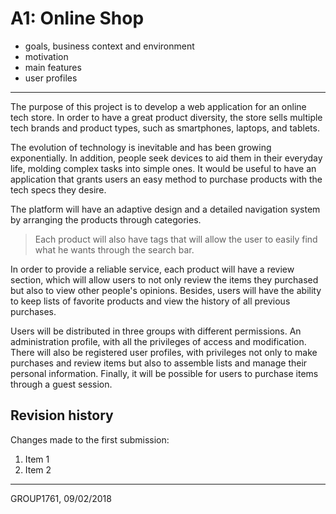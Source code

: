 # A1: Online Shop
 
* goals, business context and environment
* motivation
* main features
* user profiles
 
***
The purpose of this project is to develop a web application for an online tech store. In order to have a great product diversity, the store sells multiple tech brands and product types, such as smartphones, laptops, and tablets.

The evolution of technology is inevitable and has been growing exponentially. In addition, people seek devices to aid them in their everyday life, molding complex tasks into simple ones. It would be useful to have an application that grants users an easy method to purchase products with the tech specs they desire.

The platform will have an adaptive design and a detailed navigation system by arranging the products through categories.

>Each product will also have tags that will allow the user to easily find what he wants through the search bar.

In order to provide a reliable service, each product will have a review section, which will allow users to not only review the items they purchased but also to view other people's opinions. Besides, users will have the ability to keep lists of favorite products and view the history of all previous purchases.

Users will be distributed in three groups with different permissions. An administration profile, with all the privileges of access and modification. There will also be registered user profiles, with privileges not only to make purchases and review items but also to assemble lists and manage their personal information. Finally, it will be possible for users to purchase items through a guest session.

 
## Revision history
 
Changes made to the first submission:
1. Item 1
1. Item 2
 
***
 
GROUP1761, 09/02/2018
